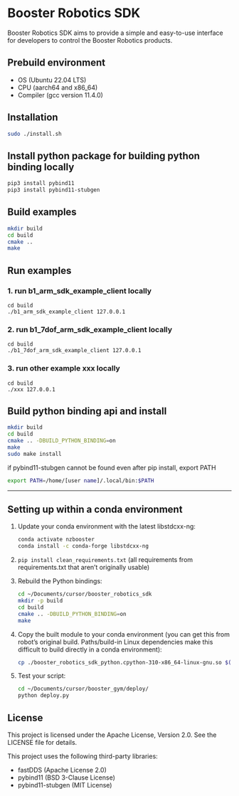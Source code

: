 # Booster Robotics SDK
Booster Robotics SDK aims to provide a simple and easy-to-use interface for developers to control the Booster Robotics products. 

## Prebuild environment
* OS  (Ubuntu 22.04 LTS)  
* CPU  (aarch64 and x86_64)   
* Compiler  (gcc version 11.4.0) 

## Installation
```bash
sudo ./install.sh
```

## Install python package for building python binding locally
```bash
pip3 install pybind11
pip3 install pybind11-stubgen
```

## Build examples
```bash
mkdir build
cd build
cmake ..
make
```

## Run examples
### 1. run b1_arm_sdk_example_client locally
```
cd build
./b1_arm_sdk_example_client 127.0.0.1
```
### 2. run b1_7dof_arm_sdk_example_client locally
```
cd build
./b1_7dof_arm_sdk_example_client 127.0.0.1
```
### 3. run other example xxx locally
```
cd build
./xxx 127.0.0.1
```

## Build python binding api and install
```bash
mkdir build
cd build
cmake .. -DBUILD_PYTHON_BINDING=on
make
sudo make install
```

if pybind11-stubgen cannot be found even after pip install, export PATH
```bash
export PATH=/home/[user name]/.local/bin:$PATH
```

---

## Setting up within a conda environment

1. Update your conda environment with the latest libstdcxx-ng:
    
    ```bash
    conda activate nzbooster
    conda install -c conda-forge libstdcxx-ng
    
    ```
    
2. `pip install clean_requirements.txt` (all requirements from requirements.txt that aren’t originally usable)
3. Rebuild the Python bindings:
    
    ```bash
    cd ~/Documents/cursor/booster_robotics_sdk
    mkdir -p build
    cd build
    cmake .. -DBUILD_PYTHON_BINDING=on
    make
    
    ```
    
4. Copy the built module to your conda environment (you can get this from robot’s original build. Paths/build-in Linux dependencies make this difficult to build directly in a conda environment):
    
    ```bash
    cp ./booster_robotics_sdk_python.cpython-310-x86_64-linux-gnu.so $(python -c "import site; print(site.getsitepackages()[0])")
    
    ```
    
5. Test your script:
    
    ```bash
    cd ~/Documents/cursor/booster_gym/deploy/
    python deploy.py
    
    ```
    
## License

This project is licensed under the Apache License, Version 2.0. See the LICENSE file for details.

This project uses the following third-party libraries:
- fastDDS (Apache License 2.0)
- pybind11 (BSD 3-Clause License)
- pybind11-stubgen (MIT License)